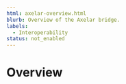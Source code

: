 ```yaml
---
html: axelar-overview.html
blurb: Overview of the Axelar bridge.
labels:
  - Interoperability
status: not_enabled
---
```

# Overview 


